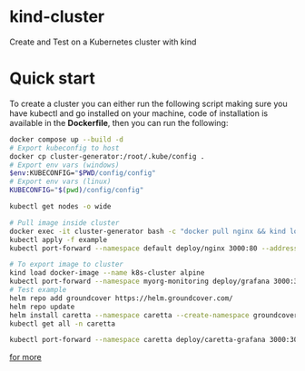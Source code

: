 # kind-cluster
Create and Test on a Kubernetes cluster with kind
# Quick start
To create a cluster you can either run the following script making sure you have kubectl and go installed on your machine, code of installation is available in the **Dockerfile**, then you can run the following:
```sh
docker compose up --build -d
# Export kubeconfig to host
docker cp cluster-generator:/root/.kube/config .
# Export env vars (windows)
$env:KUBECONFIG="$PWD/config/config"
# Export env vars (linux)
KUBECONFIG="$(pwd)/config/config"

kubectl get nodes -o wide

# Pull image inside cluster
docker exec -it cluster-generator bash -c "docker pull nginx && kind load docker-image --name k8s-cluster nginx" 
kubectl apply -f example
kubectl port-forward --namespace default deploy/nginx 3000:80 --address 0.0.0.0

# To export image to cluster
kind load docker-image --name k8s-cluster alpine
kubectl port-forward --namespace myorg-monitoring deploy/grafana 3000:3000 --address 0.0.0.0
# Test example
helm repo add groundcover https://helm.groundcover.com/
helm repo update
helm install caretta --namespace caretta --create-namespace groundcover/caretta
kubectl get all -n caretta

kubectl port-forward --namespace caretta deploy/caretta-grafana 3000:3000 --address 0.0.0.0
```


[for more ](https://pkg.go.dev/sigs.k8s.io/kind/pkg/apis/config/v1alpha4)
